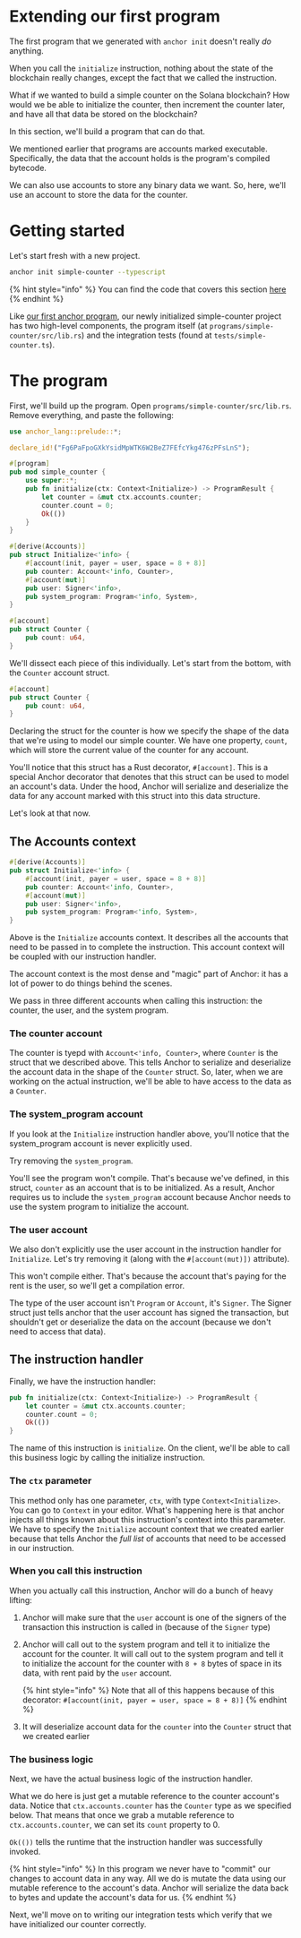 # Extending our first program

The first program that we generated with `anchor init` doesn't really _do_
anything.

When you call the `initialize` instruction, nothing about the state of the
blockchain really changes, except the fact that we called the instruction.

What if we wanted to build a simple counter on the Solana blockchain? How would
we be able to initialize the counter, then increment the counter later, and have
all that data be stored on the blockchain?

In this section, we'll build a program that can do that.

We mentioned earlier that programs are accounts marked executable. Specifically,
the data that the account holds is the program's compiled bytecode.

We can also use accounts to store any binary data we want. So, here, we'll use
an account to store the data for the counter.

# Getting started

Let's start fresh with a new project.

```bash
anchor init simple-counter --typescript
```

{% hint style="info" %} You can find the code that covers this section [here]()
{% endhint %}

Like [our first anchor program](../programs/2-program.md), our newly initialized
simple-counter project has two high-level components, the program itself (at
`programs/simple-counter/src/lib.rs`) and the integration tests (found at
`tests/simple-counter.ts`).

# The program

First, we'll build up the program. Open `programs/simple-counter/src/lib.rs`.
Remove everything, and paste the following:

```rust
use anchor_lang::prelude::*;

declare_id!("Fg6PaFpoGXkYsidMpWTK6W2BeZ7FEfcYkg476zPFsLnS");

#[program]
pub mod simple_counter {
    use super::*;
    pub fn initialize(ctx: Context<Initialize>) -> ProgramResult {
        let counter = &mut ctx.accounts.counter;
        counter.count = 0;
        Ok(())
    }
}

#[derive(Accounts)]
pub struct Initialize<'info> {
    #[account(init, payer = user, space = 8 + 8)]
    pub counter: Account<'info, Counter>,
    #[account(mut)]
    pub user: Signer<'info>,
    pub system_program: Program<'info, System>,
}

#[account]
pub struct Counter {
    pub count: u64,
}
```

We'll dissect each piece of this individually. Let's start from the bottom, with
the `Counter` account struct.

```rust
#[account]
pub struct Counter {
    pub count: u64,
}
```

Declaring the struct for the counter is how we specify the shape of the data
that we're using to model our simple counter. We have one property, `count`,
which will store the current value of the counter for any account.

You'll notice that this struct has a Rust decorator, `#[account]`. This is a
special Anchor decorator that denotes that this struct can be used to model an
account's data. Under the hood, Anchor will serialize and deserialize the data
for any account marked with this struct into this data structure.

Let's look at that now.

## The Accounts context

```rust
#[derive(Accounts)]
pub struct Initialize<'info> {
    #[account(init, payer = user, space = 8 + 8)]
    pub counter: Account<'info, Counter>,
    #[account(mut)]
    pub user: Signer<'info>,
    pub system_program: Program<'info, System>,
}
```

Above is the `Initialize` accounts context. It describes all the accounts that
need to be passed in to complete the instruction. This account context will be
coupled with our instruction handler.

The account context is the most dense and "magic" part of Anchor: it has a lot
of power to do things behind the scenes.

We pass in three different accounts when calling this instruction: the counter,
the user, and the system program.

### The counter account

The counter is tyepd with `Account<'info, Counter>`, where `Counter` is the
struct that we described above. This tells Anchor to serialize and deserialize
the account data in the shape of the `Counter` struct. So, later, when we are
working on the actual instruction, we'll be able to have access to the data as a
`Counter`.

### The system_program account

If you look at the `Initialize` instruction handler above, you'll notice that
the system_program account is never explicitly used.

Try removing the `system_program`.

You'll see the program won't compile. That's because we've defined, in this
struct, `counter` as an account that is to be initialized. As a result, Anchor
requires us to include the `system_program` account because Anchor needs to use
the system program to initialize the account.

### The user account

We also don't explicitly use the user account in the instruction handler for
`Initialize`. Let's try removing it (along with the `#[account(mut)])`
attribute).

This won't compile either. That's because the account that's paying for the rent
is the user, so we'll get a compilation error.

The type of the user account isn't `Program` or `Account`, it's `Signer`. The
Signer struct just tells anchor that the user account has signed the
transaction, but shouldn't get or deserialize the data on the account (because
we don't need to access that data).

## The instruction handler

Finally, we have the instruction handler:

```rust
pub fn initialize(ctx: Context<Initialize>) -> ProgramResult {
	let counter = &mut ctx.accounts.counter;
	counter.count = 0;
	Ok(())
}
```

The name of this instruction is `initialize`. On the client, we'll be able to
call this business logic by calling the initialize instruction.

### The `ctx` parameter

This method only has one parameter, `ctx`, with type `Context<Initialize>`. You
can go to `Context` in your editor. What's happening here is that anchor injects
all things known about this instruction's context into this parameter. We have
to specify the `Initialize` account context that we created earlier because that
tells Anchor the _full list_ of accounts that need to be accessed in our
instruction.

### When you call this instruction

When you actually call this instruction, Anchor will do a bunch of heavy
lifting:

1. Anchor will make sure that the `user` account is one of the signers of the
   transaction this instruction is called in (because of the `Signer` type)

1. Anchor will call out to the system program and tell it to initialize the
   account for the counter. It will call out to the system program and tell it
   to initialize the account for the counter with `8 + 8` bytes of space in its
   data, with rent paid by the `user` account.

   {% hint style="info" %} Note that all of this happens because of this
   decorator: `#[account(init, payer = user, space = 8 + 8)]` {% endhint %}

1. It will deserialize account data for the `counter` into the `Counter` struct
   that we created earlier

### The business logic

Next, we have the actual business logic of the instruction handler.

What we do here is just get a mutable reference to the counter account's data.
Notice that `ctx.accounts.counter` has the `Counter` type as we specified below.
That means that once we grab a mutable reference to `ctx.accounts.counter`, we
can set its `count` property to 0.

`Ok(())` tells the runtime that the instruction handler was successfully
invoked.

{% hint style="info" %} In this program we never have to "commit" our changes to
account data in any way. All we do is mutate the data using our mutable
reference to the account's data. Anchor will serialize the data back to bytes
and update the account's data for us. {% endhint %}

Next, we'll move on to writing our integration tests which verify that we have
initialized our counter correctly.
